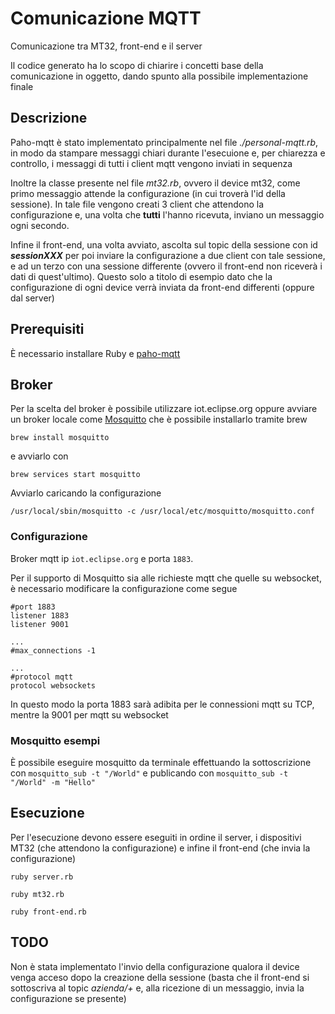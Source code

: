 # Comunicazione MQTT

Comunicazione tra MT32, front-end e il server

Il codice generato ha lo scopo di chiarire i concetti base della comunicazione in oggetto, dando spunto alla possibile implementazione finale

## Descrizione
Paho-mqtt è stato implementato principalmente nel file *./personal-mqtt.rb*, in modo da stampare messaggi chiari durante l'esecuione e, per chiarezza e controllo, i messaggi di tutti i client mqtt vengono inviati in sequenza  

Inoltre la classe presente nel file *mt32.rb*, ovvero il device mt32, come primo messaggio attende la configurazione (in cui troverà l'id della sessione). In tale file vengono creati 3 client che attendono la configurazione e, una volta che **tutti** l'hanno ricevuta, inviano un messaggio ogni secondo.

Infine il front-end, una volta avviato, ascolta sul topic della sessione con id ***sessionXXX*** per poi inviare la configurazione a due client con tale sessione, e ad un terzo con una sessione differente (ovvero il front-end non riceverà i dati di quest'ultimo). Questo solo a titolo di esempio dato che la configurazione di ogni device verrà inviata da front-end differenti (oppure dal server)

## Prerequisiti

È necessario installare Ruby e [paho-mqtt](https://github.com/RubyDevInc/paho.mqtt.ruby)  

## Broker

Per la scelta del broker è possibile utilizzare iot.eclipse.org oppure avviare un broker locale come [Mosquitto](https://mosquitto.org/) che è possibile installarlo tramite brew

```
brew install mosquitto
```
e avviarlo con
```
brew services start mosquitto
```
Avviarlo caricando la configurazione
```
/usr/local/sbin/mosquitto -c /usr/local/etc/mosquitto/mosquitto.conf
```

### Configurazione

Broker mqtt ip `iot.eclipse.org` e porta `1883`.

Per il supporto di Mosquitto sia alle richieste mqtt che quelle su websocket, è necessario modificare la configurazione come segue
```
#port 1883
listener 1883
listener 9001

...
#max_connections -1

...
#protocol mqtt
protocol websockets
```
In questo modo la porta 1883 sarà adibita per le connessioni mqtt su TCP, mentre la 9001 per mqtt su websocket

### Mosquitto esempi

È possibile eseguire mosquitto da terminale effettuando la sottoscrizione con `mosquitto_sub -t "/World"` e publicando con `mosquitto_sub -t "/World" -m "Hello"`

## Esecuzione

Per l'esecuzione devono essere eseguiti in ordine il server, i dispositivi MT32 (che attendono la configurazione) e infine il front-end (che invia la configurazione)

```
ruby server.rb
```
```
ruby mt32.rb
```
```
ruby front-end.rb
```

## TODO

Non è stata implementato l'invio della configurazione qualora il device venga acceso dopo la creazione della sessione (basta che il front-end si sottoscriva al topic *azienda/+* e, alla ricezione di un messaggio, invia la configurazione se presente)